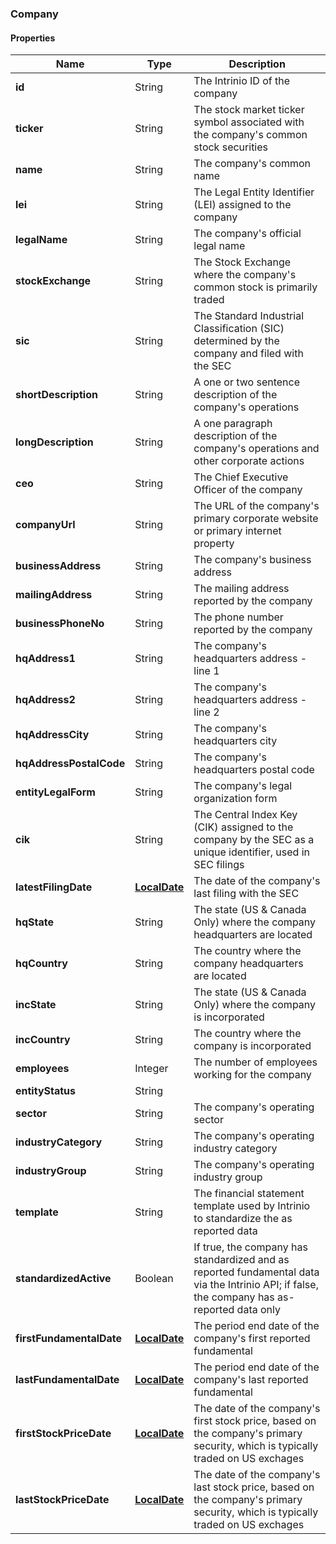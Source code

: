 
[//]: # (CLASS:Company)

[//]: # (KIND:object)

### Company

#### Properties

[//]: # (START_DEFINITION)

Name | Type | Description
------------ | ------------- | -------------
**id** | String | The Intrinio ID of the company &nbsp;
**ticker** | String | The stock market ticker symbol associated with the company&#39;s common stock securities &nbsp;
**name** | String | The company&#39;s common name &nbsp;
**lei** | String | The Legal Entity Identifier (LEI) assigned to the company &nbsp;
**legalName** | String | The company&#39;s official legal name &nbsp;
**stockExchange** | String | The Stock Exchange where the company&#39;s common stock is primarily traded &nbsp;
**sic** | String | The Standard Industrial Classification (SIC) determined by the company and filed with the SEC &nbsp;
**shortDescription** | String | A one or two sentence description of the company&#39;s operations &nbsp;
**longDescription** | String | A one paragraph description of the company&#39;s operations and other corporate actions &nbsp;
**ceo** | String | The Chief Executive Officer of the company &nbsp;
**companyUrl** | String | The URL of the company&#39;s primary corporate website or primary internet property &nbsp;
**businessAddress** | String | The company&#39;s business address &nbsp;
**mailingAddress** | String | The mailing address reported by the company &nbsp;
**businessPhoneNo** | String | The phone number reported by the company &nbsp;
**hqAddress1** | String | The company&#39;s headquarters address - line 1 &nbsp;
**hqAddress2** | String | The company&#39;s headquarters address - line 2 &nbsp;
**hqAddressCity** | String | The company&#39;s headquarters city &nbsp;
**hqAddressPostalCode** | String | The company&#39;s headquarters postal code &nbsp;
**entityLegalForm** | String | The company&#39;s legal organization form &nbsp;
**cik** | String | The Central Index Key (CIK) assigned to the company by the SEC as a unique identifier, used in SEC filings &nbsp;
**latestFilingDate** | [**LocalDate**](LocalDate.md) | The date of the company&#39;s last filing with the SEC &nbsp;
**hqState** | String | The state (US &amp; Canada Only) where the company headquarters are located &nbsp;
**hqCountry** | String | The country where the company headquarters are located &nbsp;
**incState** | String | The state (US &amp; Canada Only) where the company is incorporated &nbsp;
**incCountry** | String | The country where the company is incorporated &nbsp;
**employees** | Integer | The number of employees working for the company &nbsp;
**entityStatus** | String |  &nbsp;
**sector** | String | The company&#39;s operating sector &nbsp;
**industryCategory** | String | The company&#39;s operating industry category &nbsp;
**industryGroup** | String | The company&#39;s operating industry group &nbsp;
**template** | String | The financial statement template used by Intrinio to standardize the as reported data &nbsp;
**standardizedActive** | Boolean | If true, the company has standardized and as reported fundamental data via the Intrinio API; if false, the company has as-reported data only &nbsp;
**firstFundamentalDate** | [**LocalDate**](LocalDate.md) | The period end date of the company&#39;s first reported fundamental &nbsp;
**lastFundamentalDate** | [**LocalDate**](LocalDate.md) | The period end date of the company&#39;s last reported fundamental &nbsp;
**firstStockPriceDate** | [**LocalDate**](LocalDate.md) | The date of the company&#39;s first stock price, based on the company&#39;s primary security, which is typically traded on US exchages &nbsp;
**lastStockPriceDate** | [**LocalDate**](LocalDate.md) | The date of the company&#39;s last stock price, based on the company&#39;s primary security, which is typically traded on US exchages &nbsp;

[//]: # (END_DEFINITION)


[//]: # (CONTAINED_CLASS:LocalDate)


[//]: # (CONTAINED_CLASS:LocalDate)


[//]: # (CONTAINED_CLASS:LocalDate)


[//]: # (CONTAINED_CLASS:LocalDate)


[//]: # (CONTAINED_CLASS:LocalDate)





